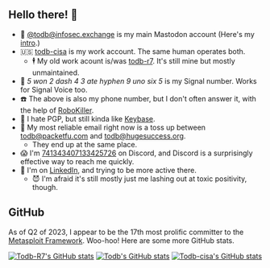 ## Hello there! 👋

  - 🐘 [@todb@infosec.exchange](https://infosec.exchange/@todb) is my main Mastodon account (Here's my [intro](https://infosec.exchange/@todb/109270457002321619).)
  - 🇺🇸 [todb-cisa](https://github.com/todb-cisa) is my work account. The same human operates both.
    - 🕴️ My old work acount is/was [todb-r7](https://github.com/todb/todb-r7). It's still mine but mostly unmaintained. 
  - 💬 *5 won 2 dash 4 3 ate hyphen 9 uno six 5* is my Signal number. Works for Signal Voice too.
  - ☎️ The above is also my phone number, but I don't often answer it, with the help of [RoboKiller](https://www.robokiller.com/).
  - 🔐 I hate PGP, but still kinda like [Keybase](https://keybase.io/todb).
  - 📧 My most reliable email right now is a toss up between todb@packetfu.com and todb@hugesuccess.org.
    - They end up at the same place.
  - 😱 I'm [741343407133425726](https://discordapp.com/users/741343407133425726) on Discord, and Discord is a surprisingly effective way to reach me quickly.
  - 🤑 I'm on [LinkedIn](https://www.linkedin.com/in/todbeardsley/), and trying to be more active there.
    - 😈 I'm afraid it's still mostly just me lashing out at toxic positivity, though. 

## GitHub

As of Q2 of 2023, I appear to be the 17th most prolific committer to the [Metasploit Framework](https://github.com/rapid7/metasploit-framework/graphs/contributors). Woo-hoo! Here are some more GitHub stats.

[![Todb-R7's GitHub stats](https://github-readme-stats.vercel.app/api?username=todb-r7&custom_title=todb-r7's+overall+commits&show_icons=true&include_all_commits=true)](https://github.com/anuraghazra/github-readme-stats)
[![Todb's GitHub stats](https://github-readme-stats.vercel.app/api?username=todb&custom_title=todb's+commits+this+year&show_icons=true)](https://github.com/anuraghazra/github-readme-stats)
[![Todb-cisa's GitHub stats](https://github-readme-stats.vercel.app/api?username=todb-cisa&custom_title=todb-cisa's+commits+this+year&show_icons=true)](https://github.com/anuraghazra/github-readme-stats)
